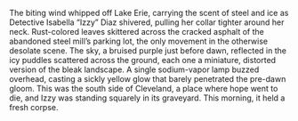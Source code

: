 The biting wind whipped off Lake Erie, carrying the scent of steel and ice as Detective Isabella “Izzy” Diaz shivered, pulling her collar tighter around her neck.  Rust-colored leaves skittered across the cracked asphalt of the abandoned steel mill’s parking lot, the only movement in the otherwise desolate scene.  The sky, a bruised purple just before dawn, reflected in the icy puddles scattered across the ground, each one a miniature, distorted version of the bleak landscape.  A single sodium-vapor lamp buzzed overhead, casting a sickly yellow glow that barely penetrated the pre-dawn gloom.  This was the south side of Cleveland, a place where hope went to die, and Izzy was standing squarely in its graveyard. This morning, it held a fresh corpse.
